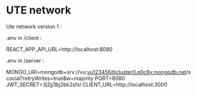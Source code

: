 #  UTE network 
Ute network version 1 :

.env in /client : 

REACT_APP_API_URL=http://localhost:8080


.env in /server : 

MONGO_URI=mongodb+srv://vu:vu123456@cluster0.q0c8y.mongodb.net/scocial?retryWrites=true&w=majority
PORT=8080
JWT_SECRET=3j2jj3bj2bk2sfsl
CLIENT_URL=http://localhost:3000
